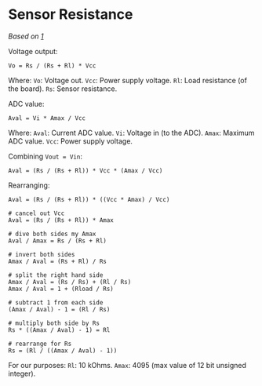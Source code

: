 # Sensor Resistance

*Based on [1](https://learn.adafruit.com/thermistor/using-a-thermistor)*

Voltage output:
```
Vo = Rs / (Rs + Rl) * Vcc
```

Where:
    `Vo`: Voltage out.
    `Vcc`: Power supply voltage.
    `Rl`: Load resistance (of the board).
    `Rs`: Sensor resistance.

ADC value:
```
Aval = Vi * Amax / Vcc
```

Where:
    `Aval`: Current ADC value.
    `Vi`: Voltage in (to the ADC).
    `Amax`: Maximum ADC value.
    `Vcc`: Power supply voltage.

Combining `Vout = Vin`:
```
Aval = (Rs / (Rs + Rl)) * Vcc * (Amax / Vcc)
```

Rearranging:
```
Aval = (Rs / (Rs + Rl)) * ((Vcc * Amax) / Vcc)

# cancel out Vcc
Aval = (Rs / (Rs + Rl)) * Amax

# dive both sides my Amax
Aval / Amax = Rs / (Rs + Rl)

# invert both sides
Amax / Aval = (Rs + Rl) / Rs

# split the right hand side
Amax / Aval = (Rs / Rs) + (Rl / Rs)
Amax / Aval = 1 + (Rload / Rs)

# subtract 1 from each side
(Amax / Aval) - 1 = (Rl / Rs)

# multiply both side by Rs
Rs * ((Amax / Aval) - 1) = Rl

# rearrange for Rs
Rs = (Rl / ((Amax / Aval) - 1))
```

For our purposes:
    `Rl`: 10 kOhms.
    `Amax`: 4095 (max value of 12 bit unsigned integer).

